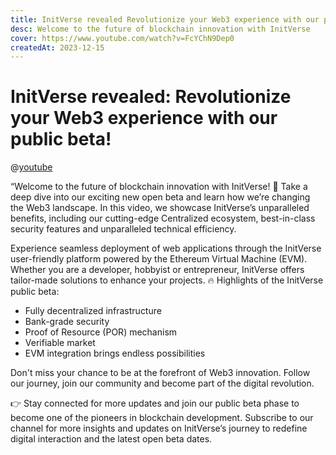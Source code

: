 ```yaml
---
title: InitVerse revealed Revolutionize your Web3 experience with our public beta!
desc: Welcome to the future of blockchain innovation with InitVerse
cover: https://www.youtube.com/watch?v=FcYChN9Dep0
createdAt: 2023-12-15
---
```



# InitVerse revealed: Revolutionize your Web3 experience with our public beta!

@[youtube](https://www.youtube.com/watch?v=FcYChN9Dep0)

“Welcome to the future of blockchain innovation with InitVerse! 🚀 Take a deep dive into our exciting new open beta and learn how we’re changing the Web3 landscape. In this video, we showcase InitVerse’s unparalleled benefits, including our cutting-edge Centralized ecosystem, best-in-class security features and unparalleled technical efficiency.

Experience seamless deployment of web applications through the InitVerse user-friendly platform powered by the Ethereum Virtual Machine (EVM). Whether you are a developer, hobbyist or entrepreneur, InitVerse offers tailor-made solutions to enhance your projects.
🔥 Highlights of the InitVerse public beta:
- Fully decentralized infrastructure
- Bank-grade security
- Proof of Resource (POR) mechanism
- Verifiable market
- EVM integration brings endless possibilities

Don't miss your chance to be at the forefront of Web3 innovation. Follow our journey, join our community and become part of the digital revolution.

👉 Stay connected for more updates and join our public beta phase to become one of the pioneers in blockchain development.
Subscribe to our channel for more insights and updates on InitVerse’s journey to redefine digital interaction and the latest open beta dates.
